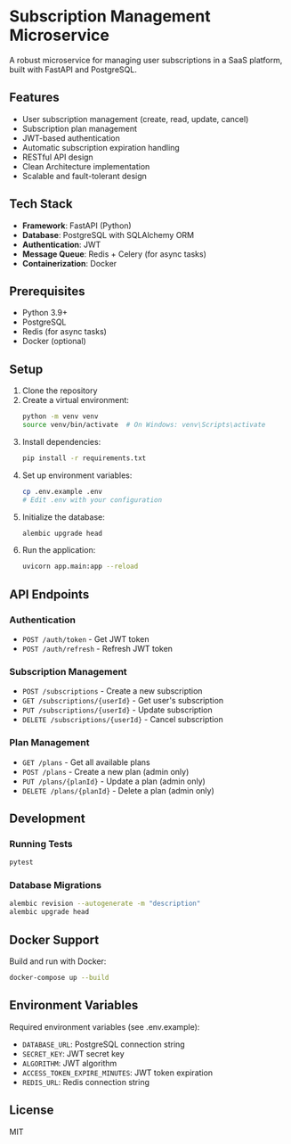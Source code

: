 # Subscription Management Microservice

A robust microservice for managing user subscriptions in a SaaS platform, built with FastAPI and PostgreSQL.

## Features

- User subscription management (create, read, update, cancel)
- Subscription plan management
- JWT-based authentication
- Automatic subscription expiration handling
- RESTful API design
- Clean Architecture implementation
- Scalable and fault-tolerant design

## Tech Stack

- **Framework**: FastAPI (Python)
- **Database**: PostgreSQL with SQLAlchemy ORM
- **Authentication**: JWT
- **Message Queue**: Redis + Celery (for async tasks)
- **Containerization**: Docker

## Prerequisites

- Python 3.9+
- PostgreSQL
- Redis (for async tasks)
- Docker (optional)

## Setup

1. Clone the repository
2. Create a virtual environment:
   ```bash
   python -m venv venv
   source venv/bin/activate  # On Windows: venv\Scripts\activate
   ```
3. Install dependencies:
   ```bash
   pip install -r requirements.txt
   ```
4. Set up environment variables:
   ```bash
   cp .env.example .env
   # Edit .env with your configuration
   ```
5. Initialize the database:
   ```bash
   alembic upgrade head
   ```
6. Run the application:
   ```bash
   uvicorn app.main:app --reload
   ```

## API Endpoints

### Authentication
- `POST /auth/token` - Get JWT token
- `POST /auth/refresh` - Refresh JWT token

### Subscription Management
- `POST /subscriptions` - Create a new subscription
- `GET /subscriptions/{userId}` - Get user's subscription
- `PUT /subscriptions/{userId}` - Update subscription
- `DELETE /subscriptions/{userId}` - Cancel subscription

### Plan Management
- `GET /plans` - Get all available plans
- `POST /plans` - Create a new plan (admin only)
- `PUT /plans/{planId}` - Update a plan (admin only)
- `DELETE /plans/{planId}` - Delete a plan (admin only)

## Development

### Running Tests
```bash
pytest
```

### Database Migrations
```bash
alembic revision --autogenerate -m "description"
alembic upgrade head
```

## Docker Support

Build and run with Docker:
```bash
docker-compose up --build
```

## Environment Variables

Required environment variables (see .env.example):
- `DATABASE_URL`: PostgreSQL connection string
- `SECRET_KEY`: JWT secret key
- `ALGORITHM`: JWT algorithm
- `ACCESS_TOKEN_EXPIRE_MINUTES`: JWT token expiration
- `REDIS_URL`: Redis connection string

## License

MIT 